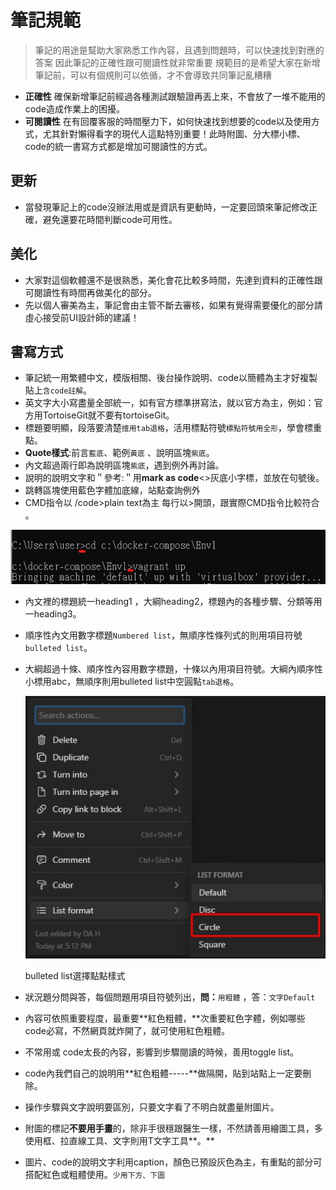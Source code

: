# 筆記規範

> 筆記的用途是幫助大家熟悉工作內容，且遇到問題時，可以快速找到對應的答案
因此筆記的正確性跟可閱讀性就非常重要
規範目的是希望大家在新增筆記前，可以有個規則可以依循，才不會導致共同筆記亂糟糟
> 
- **正確性**
確保新增筆記前經過各種測試跟驗證再丟上來，不會放了一堆不能用的code造成作業上的困擾。
- **可閱讀性**
在有回覆客服的時間壓力下，如何快速找到想要的code以及使用方式，尤其針對懶得看字的現代人這點特別重要！此時附圖、分大標小標、code的統一書寫方式都是增加可閱讀性的方式。

## 更新

- 當發現筆記上的code沒辦法用或是資訊有更動時，一定要回頭來筆記修改正確，避免還要花時間判斷code可用性。

## 美化

- 大家對這個軟體還不是很熟悉，美化會花比較多時間，先達到資料的正確性跟可閱讀性有時間再做美化的部分。
- 先以個人審美為主，筆記會由主管不斷去審核，如果有覺得需要優化的部分請虛心接受前UI設計師的建議！

## 書寫方式

- 筆記統一用繁體中文，模版相關、後台操作說明、code以簡體為主才好複製貼上`含code註解`。
- 英文字大小寫盡量全部統一，如有官方標準拼寫法，就以官方為主，例如：官方用TortoiseGit就不要有tortoiseGit。
- 標題要明顯，段落要清楚`擅用tab退格`，活用標點符號`標點符號用全形`，學會標重點。
- **Quote樣式**:前言`藍底`、範例`黃底` 、說明區塊`紫底`。
- 內文超過兩行即為說明區塊`紫底`，遇到例外再討論。
- 說明的說明文字和＂參考:＂用**mark as code**<>灰底小字標，並放在句號後。
- 跳轉區塊使用藍色字體加底線，站點查詢例外
- CMD指令以 /code>plain text為主 每行以>開頭，跟實際CMD指令比較符合 。

![Untitled](./0.png)

- 內文裡的標題統一heading1 ，大綱heading2，標題內的各種步驟、分類等用一heading3。
- 順序性內文用數字標題`Numbered list`，無順序性條列式的則用項目符號`bulleted list`。
- 大綱超過十條、順序性內容用數字標題，十條以內用項目符號。大綱內順序性小標用abc，無順序則用bulleted list中空圓點`tab退格`。
    
    ![bulleted list選擇點點樣式](./1.png)
    
    bulleted list選擇點點樣式
    
- 狀況題分問與答，每個問題用項目符號列出，**問：**`用粗體` ，答：`文字Default`
- 內容可依照重要程度，最重要**紅色粗體，**次重要紅色字體，例如哪些code必寫，不然網頁就炸開了，就可使用紅色粗體。
- 不常用或 code太長的內容，影響到步驟閱讀的時候，善用toggle list。
- code內我們自己的說明用**紅色粗體-----**做隔開，貼到站點上一定要刪除。
- 操作步驟與文字說明要區別，只要文字看了不明白就盡量附圖片。
- 附圖的標記**不要用手畫**的，除非手很穩跟醫生一樣，不然請善用繪圖工具，多使用框、拉直線工具、文字則用T文字工具**。**
- 圖片、code的說明文字利用caption，顏色已預設灰色為主，有重點的部分可搭配紅色或粗體使用。`少用下方、下圖`